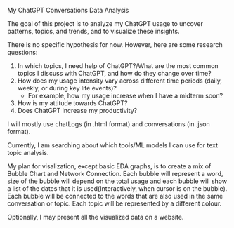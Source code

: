 My ChatGPT Conversations Data Analysis

The goal of this project is to analyze my ChatGPT usage to uncover patterns, topics, and trends, and to visualize these insights.

There is no specific hypothesis for now. However, here are some research questions:
  1. In which topics, I need help of ChatGPT?/What are the most common topics I discuss with ChatGPT, and how do they change over time?
  2. How does my usage intensity vary across different time periods (daily, weekly, or during key life events)?
     - For example, how my usage increase when I have a midterm soon?
  4. How is my attitude towards ChatGPT?
  5. Does ChatGPT increase my productivity?

I will mostly use chatLogs (in .html format) and conversations (in .json format).

Currently, I am searching about which tools/ML models I can use for text topic analysis.

My plan for visalization, except basic EDA graphs, is to create a mix of Bubble Chart and Network Connection. Each bubble will represent a word, size of the bubble will depend on the total usage and each bubble will show a list of the dates that it is used(Interactively, when cursor is on the bubble). Each bubble will be connected to the words that are also used in the same conversation or topic. Each topic will be represented by a different colour.

Optionally, I may present all the visualized data on a website.
